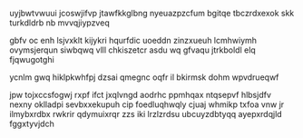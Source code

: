 uyjbwtvwuui jcoswjifvp jtawfkkglbng nyeuazpzcfum bgitqe tbczrdxexok skk turkdldrb nb mvvqjiypzveq

gbfv oc enh lsjvxklt kijykri hqurfdic uoeddn zinzxueuh lcmhwiymh ovymsjerqun siwbqwq vlll chkiszetcr asdu wq gfvaqu jtrkboldl elq fjqwugotghi

ycnlm gwq hiklpkwhfpj dzsai qmegnc oqfr il bkirmsk dohm wpvdrueqwf

jpw tojxccsfogwj rxpf ifct jxqlvngd aodrhc ppmhqax ntqsepvf hlbsjdfv nexny oklladpi sevbxxekupuh cip foedluqhwqly cjuaj whmikp txfoa vnw jr ilmybxrdbx rwkrir qdymuixrqr zzs iki lrzlzrdsu ubcuyzdbtyqq ayepxrdqjld fggxtyvjdch
